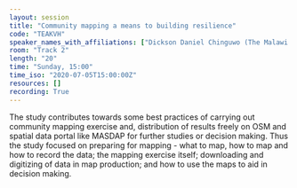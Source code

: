 ```yaml
---
layout: session
title: "Community mapping a means to building resilience"
code: "TEAKVH"
speaker_names_with_affiliations: ["Dickson Daniel Chinguwo (The Malawi Polytechnic)", "Brown Kingsely Mphalo (Department of Surveys)"]
room: "Track 2"
length: "20"
time: "Sunday, 15:00"
time_iso: "2020-07-05T15:00:00Z"
resources: []
recording: True
---
```

The study contributes towards some best practices of carrying out community mapping exercise and, distribution of results freely on OSM and spatial data portal like MASDAP for further studies or decision making.  Thus the study focused on preparing for mapping - what to map, how to map and how to record the data; the mapping exercise itself; downloading and digitizing of data in map production; and how to use the maps to aid in decision making.
